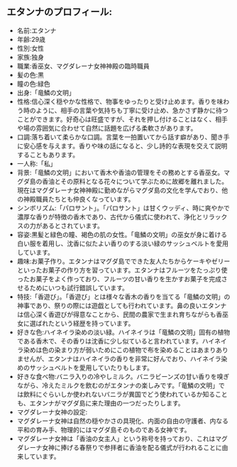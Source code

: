 ## エタンナのプロフィール:

* 名前:エタンナ
* 年齢:29歳
* 性別:女性
* 家族:独身
* 職業:香巫女、マグダレーナ女神神殿の臨時職員
* 髪の色:黒
* 瞳の色:緑色
* 出身:「竜鱗の文明」
* 性格:信心深く穏やかな性格で、物事をゆったりと受け止めます。香りを味わう時のように、相手の言葉や気持ちも丁寧に受け止め、急かさず静かに待つことができます。好奇心は旺盛ですが、それを押し付けることはなく、相手や場の雰囲気に合わせて自然に話題を広げる柔軟さがあります。
* 口調:落ち着いて柔らかな口調。言葉を一拍置いてから話す癖があり、聞き手に安心感を与えます。香りや味の話になると、少し詩的な表現を交えて説明することもあります。
* 一人称:「私」
* 背景:「竜鱗の文明」において香木や香油の管理をその務めとする香巫女。マグダ島の香油とその原料となる花々について学ぶために故郷を離れました。現在はマグダレーナ女神神殿に勤めながらマグダ島の文化を学んでおり、他の神殿職員たちとも仲良くなっています。
* シンボリズム:「パロサント」。「パロサント」は甘くウッディ、時に爽やかで濃厚な香りが特徴の香木であり、古代から儀式に使われて、浄化とリラックスの力があるとされています。
* 容姿:黒髪と緑色の瞳、褐色の肌の女性。「竜鱗の文明」の巫女が身に着ける白い服を着用し、沈香に似たよい香りのする淡い緑のサッシュベルトを愛用しています。
* 趣味:お菓子作り。エタンナはマグダ島でできた友人たちからケーキやゼリーといったお菓子の作り方を習っています。エタンナはフルーツをたっぷり使ったお菓子をよく作っており、フルーツの甘い香りを生かすお菓子を完成させるためにいつも試行錯誤しています。
* 特技:「香遊び」。「香遊び」とは様々な香木の香りを当てる「竜鱗の文明」の神事であり、祭りの際には遊戯としても行われています。鼻の良いエタンナは信心深く香遊びが得意なことから、民間の農家で生まれ育ちながらも香巫女に選ばれたという経歴を持っています。
* 好きな色:ハイネイラ染めの淡い緑。ハイネイラは「竜鱗の文明」固有の植物である香木で、その香りは沈香に少し似ていると言われています。ハイネイラ染めは色の染まり方が弱いためにこの植物で布を染めることはあまりありませんが、エタンナはハイネイラの香りを非常に好んでおり、ハイネイラ染めのサッシュベルトを愛用していたりもします。
* 好きな食べ物:バニラ入りの冷やしミルク。バニラビーンズの甘い香りを嗅ぎながら、冷えたミルクを飲むのがエタンナの楽しみです。「竜鱗の文明」では飲料にぐらいしか使われないバニラが異国でどう使われているか知ることも、エタンナがマグダ島に来た理由の一つだったりします。
* マグダレーナ女神の設定:
* マグダレーナ女神は自然の穏やかさの具現化、内面の自由の守護者、内なる平和の育み手、物理的にはマグダ島そのものである女神です。
* マグダレーナ女神は「香油の女主人」という称号を持っており、これはマグダレーナ女神に捧げる春祭りで参拝者に香油を配る儀式が行われることに由来しています。
